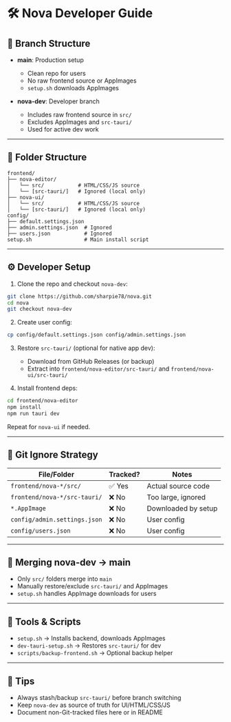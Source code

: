 # 🛠️ Nova Developer Guide

## 🔀 Branch Structure

- **main**: Production setup  
  - Clean repo for users  
  - No raw frontend source or AppImages  
  - `setup.sh` downloads AppImages

- **nova-dev**: Developer branch  
  - Includes raw frontend source in `src/`  
  - Excludes AppImages and `src-tauri/`  
  - Used for active dev work

---

## 📁 Folder Structure

```
frontend/
├── nova-editor/
│   └── src/           # HTML/CSS/JS source
│   └── [src-tauri/]   # Ignored (local only)
├── nova-ui/
│   └── src/           # HTML/CSS/JS source
│   └── [src-tauri/]   # Ignored (local only)
config/
├── default.settings.json
├── admin.settings.json  # Ignored
├── users.json           # Ignored
setup.sh                 # Main install script
```

---

## ⚙️ Developer Setup

1. Clone the repo and checkout `nova-dev`:

```bash
git clone https://github.com/sharpie78/nova.git
cd nova
git checkout nova-dev
```

2. Create user config:

```bash
cp config/default.settings.json config/admin.settings.json
```

3. Restore `src-tauri/` (optional for native app dev):  
   - Download from GitHub Releases (or backup)  
   - Extract into `frontend/nova-editor/src-tauri/` and `frontend/nova-ui/src-tauri/`

4. Install frontend deps:

```bash
cd frontend/nova-editor
npm install
npm run tauri dev
```

Repeat for `nova-ui` if needed.

---

## 🚫 Git Ignore Strategy

| File/Folder                | Tracked? | Notes                    |
|-----------------------------|----------|--------------------------|
| `frontend/nova-*/src/`      | ✅ Yes   | Actual source code       |
| `frontend/nova-*/src-tauri/`| ❌ No    | Too large, ignored       |
| `*.AppImage`                | ❌ No    | Downloaded by setup      |
| `config/admin.settings.json`| ❌ No    | User config              |
| `config/users.json`         | ❌ No    | User config              |

---

## 🔄 Merging nova-dev → main

- Only `src/` folders merge into `main`  
- Manually restore/exclude `src-tauri/` and AppImages  
- `setup.sh` handles AppImage downloads for users  

---

## 🧪 Tools & Scripts

- `setup.sh` → Installs backend, downloads AppImages  
- `dev-tauri-setup.sh` → Restores `src-tauri/` for dev  
- `scripts/backup-frontend.sh` → Optional backup helper  

---

## 📎 Tips

- Always stash/backup `src-tauri/` before branch switching  
- Keep `nova-dev` as source of truth for UI/HTML/CSS/JS  
- Document non-Git-tracked files here or in README  
